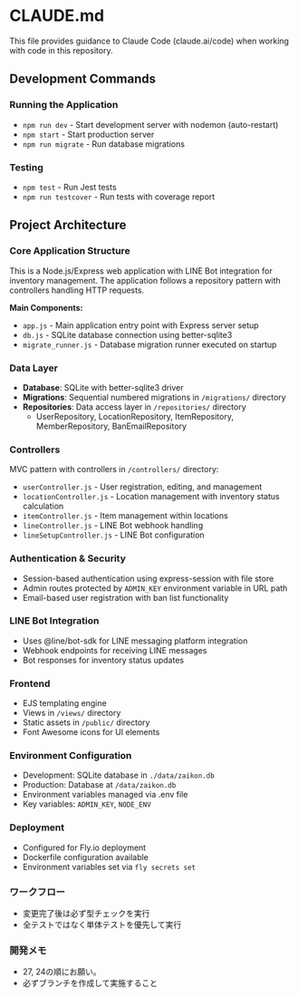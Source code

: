 # CLAUDE.md

This file provides guidance to Claude Code (claude.ai/code) when working with code in this repository.

## Development Commands

### Running the Application
- `npm run dev` - Start development server with nodemon (auto-restart)
- `npm start` - Start production server
- `npm run migrate` - Run database migrations

### Testing
- `npm test` - Run Jest tests
- `npm run testcover` - Run tests with coverage report

## Project Architecture

### Core Application Structure
This is a Node.js/Express web application with LINE Bot integration for inventory management. The application follows a repository pattern with controllers handling HTTP requests.

**Main Components:**
- `app.js` - Main application entry point with Express server setup
- `db.js` - SQLite database connection using better-sqlite3
- `migrate_runner.js` - Database migration runner executed on startup

### Data Layer
- **Database**: SQLite with better-sqlite3 driver
- **Migrations**: Sequential numbered migrations in `/migrations/` directory
- **Repositories**: Data access layer in `/repositories/` directory
  - UserRepository, LocationRepository, ItemRepository, MemberRepository, BanEmailRepository

### Controllers
MVC pattern with controllers in `/controllers/` directory:
- `userController.js` - User registration, editing, and management
- `locationController.js` - Location management with inventory status calculation
- `itemController.js` - Item management within locations
- `lineController.js` - LINE Bot webhook handling
- `lineSetupController.js` - LINE Bot configuration

### Authentication & Security
- Session-based authentication using express-session with file store
- Admin routes protected by `ADMIN_KEY` environment variable in URL path
- Email-based user registration with ban list functionality

### LINE Bot Integration
- Uses @line/bot-sdk for LINE messaging platform integration
- Webhook endpoints for receiving LINE messages
- Bot responses for inventory status updates

### Frontend
- EJS templating engine
- Views in `/views/` directory
- Static assets in `/public/` directory
- Font Awesome icons for UI elements

### Environment Configuration
- Development: SQLite database in `./data/zaikon.db`
- Production: Database at `/data/zaikon.db`
- Environment variables managed via .env file
- Key variables: `ADMIN_KEY`, `NODE_ENV`

### Deployment
- Configured for Fly.io deployment
- Dockerfile configuration available
- Environment variables set via `fly secrets set`

### ワークフロー
- 変更完了後は必ず型チェックを実行
- 全テストではなく単体テストを優先して実行

### 開発メモ
- 27, 24の順にお願い。
- 必ずブランチを作成して実施すること